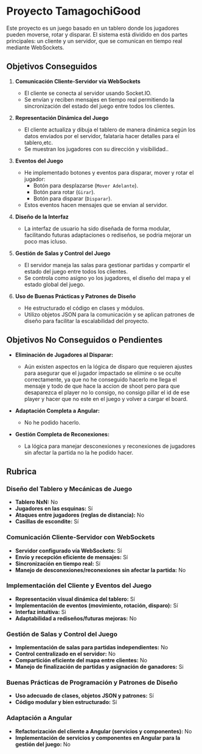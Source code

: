 # Proyecto TamagochiGood

Este proyecto es un juego basado en un tablero donde los jugadores pueden moverse, rotar y disparar. El sistema está dividido en dos partes principales: un cliente y un servidor, que se comunican en tiempo real mediante WebSockets.

## Objetivos Conseguidos

1. **Comunicación Cliente-Servidor vía WebSockets**  
   - El cliente se conecta al servidor usando Socket.IO.
   - Se envían y reciben mensajes en tiempo real permitiendo la sincronización del estado del juego entre todos los clientes.

2. **Representación Dinámica del Juego**  
   - El cliente actualiza y dibuja el tablero de manera dinámica según los datos enviados por el servidor, falataria hacer detalles para el tablero,etc.
   - Se muestran los jugadores con su dirección y visibilidad..

3. **Eventos del Juego**  
   - He implementado botones y eventos para disparar, mover y rotar el jugador:
     - Botón para desplazarse (`Mover Adelante`).
     - Botón para rotar (`Girar`).
     - Botón para disparar (`Disparar`).
   - Estos eventos hacen mensajes que se envian al servidor.

4. **Diseño de la Interfaz**  
   - La interfaz de usuario ha sido diseñada de forma modular, facilitando futuras adaptaciones o rediseños, se podria mejorar un poco mas icluso.

5. **Gestión de Salas y Control del Juego**  
   - El servidor maneja las salas para gestionar partidas y compartir el estado del juego entre todos los clientes.
   - Se controla como asigno yo los jugadores, el diseño del mapa y el estado global del juego.

6. **Uso de Buenas Prácticas y Patrones de Diseño**  
   - He estructurado el código en clases y módulos.
   - Utilizo objetos JSON para la comunicación y se aplican patrones de diseño para facilitar la escalabilidad del proyecto.


## Objetivos No Conseguidos o Pendientes

- **Eliminación de Jugadores al Disparar:**  
  - Aún existen aspectos en la lógica de disparo que requieren ajustes para asegurar que el jugador impactado se elimine o se oculte correctamente, ya que no he conseguido hacerlo me llega el mensaje y todo de que hace la accion de shoot pero para que desaparezca el player no lo consigo, no consigo pillar el id de ese player y hacer que no este en el juego y volver a cargar el board.

- **Adaptación Completa a Angular:**  
  - No he podido hacerlo.

- **Gestión Completa de Reconexiones:**  
  - La lógica para manejar desconexiones y reconexiones de jugadores sin afectar la partida no la he podido hacer.

## Rubrica

### Diseño del Tablero y Mecánicas de Juego
- **Tablero NxN:** No
- **Jugadores en las esquinas:** Sí
- **Ataques entre jugadores (reglas de distancia):** No
- **Casillas de escondite:** Sí

### Comunicación Cliente-Servidor con WebSockets
- **Servidor configurado vía WebSockets:** Sí
- **Envío y recepción eficiente de mensajes:** Sí
- **Sincronización en tiempo real:** Sí
- **Manejo de desconexiones/reconexiones sin afectar la partida:** No

### Implementación del Cliente y Eventos del Juego
- **Representación visual dinámica del tablero:** Sí
- **Implementación de eventos (movimiento, rotación, disparo):** Sí
- **Interfaz intuitiva:** Si
- **Adaptabilidad a rediseños/futuras mejoras:** No

### Gestión de Salas y Control del Juego
- **Implementación de salas para partidas independientes:** No
- **Control centralizado en el servidor:** No
- **Compartición eficiente del mapa entre clientes:** No
- **Manejo de finalización de partidas y asignación de ganadores:** Si

### Buenas Prácticas de Programación y Patrones de Diseño
- **Uso adecuado de clases, objetos JSON y patrones:** Sí
- **Código modular y bien estructurado:** Sí

### Adaptación a Angular
- **Refactorización del cliente a Angular (servicios y componentes):** No
- **Implementación de servicios y componentes en Angular para la gestión del juego:** No